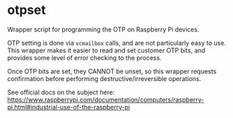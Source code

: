 # otpset
Wrapper script for programming the OTP on Raspberry Pi devices.

OTP setting is done via `vcmailbox` calls, and are not particularly easy to use. This wrapper makes it easier to read and set customer OTP bits, and provides some level of error checking to the process.

Once OTP bits are set, they CANNOT be unset, so this wrapper requests confirmation before performing destructive/irreversible operations. 

See official docs on the subject here: https://www.raspberrypi.com/documentation/computers/raspberry-pi.html#industrial-use-of-the-raspberry-pi
